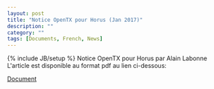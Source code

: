 ```yaml
---
layout: post
title: "Notice OpenTX pour Horus (Jan 2017)"
description: ""
category: ""
tags: [Documents, French, News]
---
```

{% include JB/setup %}
Notice OpenTX pour Horus par Alain Labonne
L'article est disponible au format pdf au lien ci-dessous:  

[Document](https://www.dropbox.com/s/ix32e9t3dgzcoya/Manuel%20Horus%20OpenTX.pdf?dl=0)
